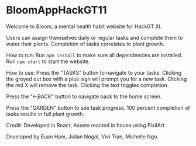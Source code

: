 # BloomAppHackGT11
Welcome to Bloom, a mental health habit website for HackGT XI.

Users can assign themselves daily or regular tasks and complete them to water their plants.
Completion of tasks correlates to plant growth.

How to run:
Run `npm install` to make sure all dependencies are installed.
Run `npm start` to start the website.

How to use:
Press the "TASKS" button to navigate to your tasks.
Clicking the greyed out box with a plus sign will prompt you for a new task.
Clicking the red X will remove the task.
Clicking the text toggles completion.

Press the "<-BACK" button to navigate back to the home screen.

Press the "GARDEN" button to see task progress.
100 percent completion of tasks results in full plant growth.

Credit:
Developed in React,
Assets reacted in house using PixilArt

Developed by Euan Ham, Julian Nogal, Vivi Tran, Michelle Ngo.